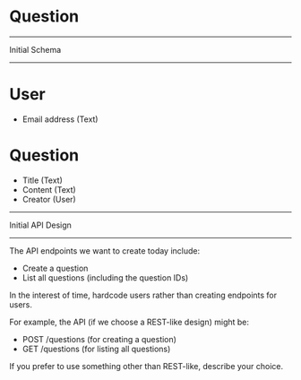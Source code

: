 # Question

**************
Initial Schema
**************

User
====

* Email address (Text)

Question
========

* Title (Text)
* Content (Text)
* Creator (User)

******************
Initial API Design
******************

The API endpoints we want to create today include:

- Create a question
- List all questions (including the question IDs)

In the interest of time, hardcode users rather than creating endpoints for users.

For example, the API (if we choose a REST-like design) might be:

- POST /questions (for creating a question)
- GET /questions (for listing all questions)

If you prefer to use something other than REST-like, describe your choice.